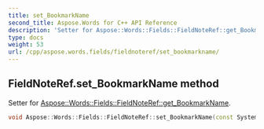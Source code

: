 ```yaml
---
title: set_BookmarkName
second_title: Aspose.Words for C++ API Reference
description: 'Setter for Aspose::Words::Fields::FieldNoteRef::get_BookmarkName.'
type: docs
weight: 53
url: /cpp/aspose.words.fields/fieldnoteref/set_bookmarkname/
---
```

## FieldNoteRef.set_BookmarkName method


Setter for [Aspose::Words::Fields::FieldNoteRef::get_BookmarkName](../get_bookmarkname/).

```cpp
void Aspose::Words::Fields::FieldNoteRef::set_BookmarkName(const System::String &value)
```

